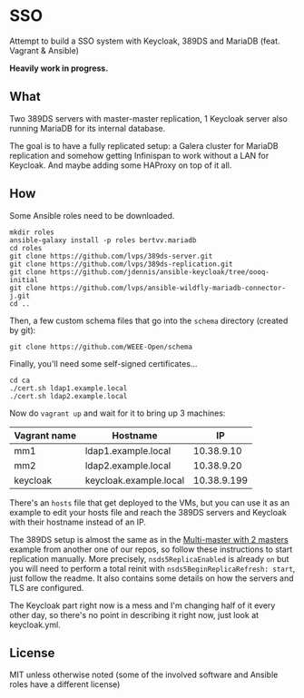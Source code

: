 # SSO

Attempt to build a SSO system with Keycloak, 389DS and MariaDB (feat. Vagrant & Ansible)

**Heavily work in progress.**

## What

Two 389DS servers with master-master replication, 1 Keycloak server also running
MariaDB for its internal database.

The goal is to have a fully replicated setup: a Galera cluster for MariaDB
replication and somehow getting Infinispan to work without a LAN for Keycloak.
And maybe adding some HAProxy on top of it all.

## How

Some Ansible roles need to be downloaded.

```shell
mkdir roles
ansible-galaxy install -p roles bertvv.mariadb
cd roles
git clone https://github.com/lvps/389ds-server.git
git clone https://github.com/lvps/389ds-replication.git
git clone https://github.com/jdennis/ansible-keycloak/tree/oooq-initial
git clone https://github.com/lvps/ansible-wildfly-mariadb-connector-j.git
cd ..
```

Then, a few custom schema files that go into the `schema` directory (created
by git):

```shell
git clone https://github.com/WEEE-Open/schema
```

Finally, you'll need some self-signed certificates...

```shell
cd ca
./cert.sh ldap1.example.local
./cert.sh ldap2.example.local
```

Now do `vagrant up` and wait for it to bring up 3 machines:

| Vagrant name | Hostname               | IP          |
|--------------|------------------------|-------------|
| mm1          | ldap1.example.local    | 10.38.9.10  |
| mm2          | ldap2.example.local    | 10.38.9.20  |
| keycloak     | keycloak.example.local | 10.38.9.199 |

There's an `hosts` file that get deployed to the VMs, but you can use it as
an example to edit your hosts file and reach the 389DS servers and Keycloak
with their hostname instead of an IP.

The 389DS setup is almost the same as in the [Multi-master with 2 masters](https://github.com/lvps/389ds-examples/#multi-master-with-2-masters)
example from another one of our repos, so follow these instructions to start
replication manually. More precisely, `nsds5ReplicaEnabled` is already `on`
but you will need to perform a total reinit with `nsds5BeginReplicaRefresh: start`,
just follow the readme. It also contains some details on how the servers and TLS
are configured.

The Keycloak part right now is a mess and I'm changing half of it every other
day, so there's no point in describing it right now, just look at keycloak.yml.

## License

MIT unless otherwise noted (some of the involved software and Ansible roles have a different license)
